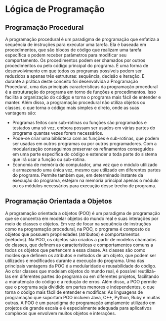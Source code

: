 # Lógica de Programação

## Programação Procedural
A programação procedural é um paradigma de programação que enfatiza a sequência de instruções para executar uma tarefa. Ela é baseada em procedimentos, que são blocos de código que realizam uma tarefa específica e podem receber parâmetros para modificar seu comportamento. Os procedimentos podem ser chamados por outros procedimentos ou pelo código principal do programa.
É uma forma de desenvolvimento em que todos os programas possíveis podem ser reduzidos a apenas três estruturas: sequência, decisão e iteração. E durante a prática deste conceito foi desenvolvida a Programação Procedural, uma das principais características da programação procedural é a estruturação do programa em torno de funções e procedimentos. Isso facilita a organização do código e torna o programa mais fácil de entender e manter. Além disso, a programação procedural não utiliza objetos ou classes, o que torna o código mais simples e direto, onde as suas vantagens são:

- Programas feitos com sub-rotinas ou funções são programados e testados uma só vez, embora possam ser usados em várias partes do programa quantas vezes forem necessários.
- Pode-se criar uma biblioteca com as funções e sub-rotinas, que podem ser usadas em outros programas ou por outros programadores.
Com a modularização conseguimos preservar os refinamentos conseguidos em uma parte especifica do código e estender a toda parte do sistema que irá usar a função ou sub-rotina.
- Economia de memória do computador, uma vez que o módulo utilizado é armazenado uma única vez, mesmo que utilizado em diferentes partes do programa. Permite também que, em determinado instante da execução do programa, estejam na memória principal apenas o módulo ou os módulos necessários para execução desse trecho de programa.

## Programação Orientada a Objetos
A programação orientada a objetos (POO) é um paradigma de programação que se concentra em modelar objetos do mundo real e suas interações por meio de classes e objetos. Em vez de focar na sequência de instruções como na programação procedural, na POO, o programa é composto de objetos que possuem propriedades (atributos) e comportamentos (métodos).
Na POO, os objetos são criados a partir de modelos chamados de classes, que definem as características e comportamentos comuns a todos os objetos que pertencem a essa classe. As classes são como moldes que definem os atributos e métodos de um objeto, que podem ser utilizados e modificados durante a execução do programa.
Uma das principais vantagens da POO é a modularidade e reusabilidade do código. Ao criar classes que modelam objetos do mundo real, é possível reutilizá-las em diferentes partes do programa ou em diferentes projetos, facilitando a manutenção do código e a redução de erros. Além disso, a POO permite que o programa seja dividido em partes menores e independentes, o que torna o código mais fácil de entender e modificar.
As linguagens de programação que suportam POO incluem Java, C++, Python, Ruby e muitas outras. A POO é um paradigma de programação amplamente utilizado em projetos de grande escala e é especialmente adequada para aplicativos complexos que envolvem muitos objetos e interações.